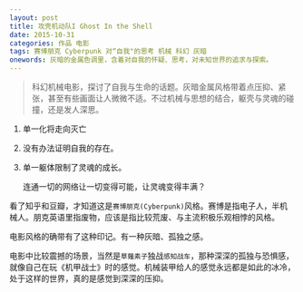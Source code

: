 ```yaml
---
layout: post
title: 攻壳机动队I Ghost In the Shell
date: 2015-10-31
categories: 作品 电影
tags: 赛博朋克 Cyberpunk 对“自我"的思考 机械 科幻 灰暗
onewords: 灰暗的金属色调里，含着对自我的怀疑、思考，对未知世界的追求与探索。
---
```

> 科幻机械电影，探讨了自我与生命的话题。灰暗金属风格带着点压抑、紧张，甚至有些画面让人微微不适。不过机械与思想的结合，躯壳与灵魂的碰撞，还是发人深思。

1. 单一化将走向灭亡

2. 没有办法证明自我的存在。

3. 单一躯体限制了灵魂的成长。
    
    连通一切的网络让一切变得可能，让灵魂变得丰满？

看了知乎和豆瓣，才知道这是`赛博朋克(Cyberpunk)`风格。赛博是指电子人，半机械人。朋克英语里指废物，应该是指比较荒废、与主流积极乐观相悖的风格。

电影风格的确带有了这种印记。有一种灰暗、孤独之感。

电影中比较震撼的场景，当然是`草薙素子`独战`感知战车`，那种深深的孤独与恐惧感，就像自己在玩《机甲战士》时的感觉。机械装甲给人的感觉永远都是如此的冰冷，处于这样的世界，真的是感觉到深深的压抑。